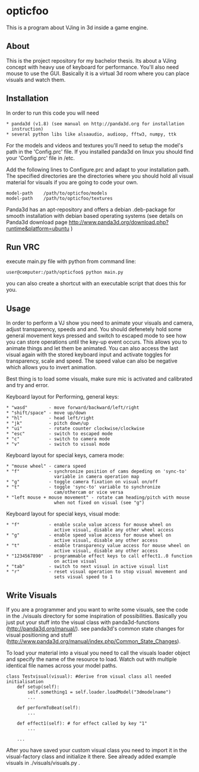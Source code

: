 opticfoo
========

This is a program about VJing in 3d inside a game engine.

About
-----

This is the project repository for my bachelor thesis. Its about a 
VJing concept with heavy use of keyboard for performance. You'll also 
need mouse to use the GUI. Basically it is a virtual 3d room where you 
can place visuals and watch them.


Installation
------------

In order to run this code you will need 

    * panda3d (v1.8) (see manual on http://panda3d.org for installation
      instruction)
    * several python libs like alsaaudio, audioop, fftw3, numpy, ttk

For the models and videos and textures you'll need to setup the model's
path in the 'Config.prc' file.
If you installed panda3d on linux you should find your 'Config.prc'
file in /etc.

Add the following lines to Configure.prc and adapt to your installation
path. The specified directories are the directories where you should
hold all visual material for visuals if you are going to code your own.

    model-path    /path/to/opticfoo/models
    model-path    /path/to/opticfoo/textures


Panda3d has an apt-repository and offers a debian .deb-package for
smooth installation with debian based operating systems (see details
on Panda3d download page
http://www.panda3d.org/download.php?runtime&platform=ubuntu )

Run VRC
-------

execute main.py file with python from command line:

    user@computer:/path/opticfoo$ python main.py

you can also create a shortcut with an executable script that does
this for you.

Usage
-----

In order to perform a VJ show you need to animate your visuals and
camera, adjust transparency, speeds and and.
You should defenetely hold some general movement keys pressed and
switch to escaped mode to see how you can store operations until
the key-up event occurs. This allows you to animate things and let
them be animated.
You can also access the last visual again with the stored keyboard
input and activate toggles for transparency, scale and speed.
The speed value can also be negative which allows you to invert
animation.

Best thing is to load some visuals, make sure mic is activated and
calibrated and try and error.

Keyboard layout for Performing, general keys:

    * "wasd"        - move forward/backward/left/right
    * "shift/space" - move up/down
    * "hl"          - head left/right
    * "jk"          - pitch down/up
    * "ui"          - rotate counter clockwise/clockwise
    * "esc"         - switch to escaped mode
    * "c"           - switch to camera mode
    * "v"           - switch to visual mode

Keyboard layout for special keys, camera mode:

    * "mouse wheel" - camera speed
    * "f"           - synchronize position of cams depeding on 'sync-to'
                      variable in camera operation map
    * "g"           - toggle camera fixation on visual on/off
    * "t"           - toggle 'sync-to' variable to synchronize
                      cam/othercam or vice versa
    * "left mouse + mouse movement" - rotate cam heading/pitch with mouse
                      when not fixed on visual (see "g")

Keyboard layout for special keys, visual mode:

    * "f"           - enable scale value access for mouse wheel on 
                      active visual, disable any other wheel access
    * "g"           - enable speed value access for mouse wheel on
                      active visual, disable any other access
    * "t"           - enable transparency value access for mouse wheel on
                      active visual, disable any other access
    * "1234567890"  - programmable effect keys to call effect1..0 function
                      on active visual
    * "tab"         - switch to next visual in active visual list
    * "r"           - reset visual operation to stop visual movement and
                      sets visual speed to 1

Write Visuals
-------------

If you are a programmer and you want to write some visuals, see the code in
the ./visuals directory for some inspiration of possibilities.
Basically you just put your stuff into the visual class with panda3d-functions
(http://panda3d.org/manual/). see panda3d's common state changes for visual
positioning and stuff 
(http://www.panda3d.org/manual/index.php/Common_State_Changes).

To load your material into a visual you need to call the visuals loader object
and specify the name of the resource to load. Watch out with multiple identical
file names across your model paths.

    class Testvisual(visual): #derive from visual class all needed initialisation
        def setup(self):
            self.something1 = self.loader.loadModel("3dmodelname")
            ...

        def performToBeat(self):
            ...

        def effect1(self): # for effect called by key "1"
            ...

        ...

After you have saved your custom visual class you need to import it in the
visual-factory class and initialize it there. See already added example
visuals in ./visuals/visuals.py .
